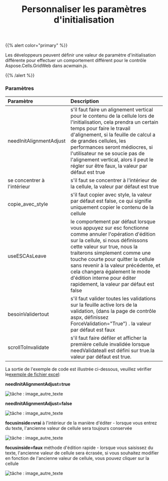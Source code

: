 ﻿---
title: Personnaliser les paramètres d'initialisation
type: docs
weight: 10
url: /fr/net/aspose-cells-gridweb/customize-parameters-in-client-side-script/
description: comment personnaliser les paramètres d'initialisation dans le script côté client Aspose.Cells.GridWeb.
---
{{% alert color="primary" %}} 

 Les développeurs peuvent définir une valeur de paramètre d'initialisation différente pour effectuer un comportement différent pour le contrôle Aspose.Cells.GridWeb dans acwmain.js.

{{% /alert %}} 
 
### **Paramètres**
 
|**Paramètre**|**Description**|
|:- |:- |
|needInitAlignmentAdjust|s'il faut faire un alignement vertical pour le contenu de la cellule lors de l'initialisation, cela prendra un certain temps pour faire le travail d'alignement, si la feuille de calcul a de grandes cellules, les performances seront médiocres, si l'utilisateur ne se soucie pas de l'alignement vertical, alors il peut le régler sur être faux, la valeur par défaut est true|
|se concentrer à l'intérieur| s'il faut se concentrer à l'intérieur de la cellule, la valeur par défaut est true|
|copie_avec_style|s'il faut copier avec style, la valeur par défaut est false, ce qui signifie uniquement copier le contenu de la cellule|
|useESCAsLeave|le comportement par défaut lorsque vous appuyez sur esc fonctionne comme annuler l'opération d'édition sur la cellule, si nous définissons cette valeur sur true, nous la traiterons simplement comme une touche courte pour quitter la cellule sans revenir à la valeur précédente, et cela changera également le mode d'édition interne pour éditer rapidement, la valeur par défaut est false|
|besoinValidertout|s'il faut valider toutes les validations sur la feuille active lors de la validation, (dans la page de contrôle aspx, définissez ForceValidation="True") . la valeur par défaut est faux|
|scrollToInvalidate|s'il faut faire défiler et afficher la première cellule invalidée lorsque needValidateall est défini sur true.la valeur par défaut est true.|
 
 
 La sortie de l'exemple de code est illustrée ci-dessous, veuillez vérifier le[exemple de fichier excel](valign.xlsx):

**needInitAlignmentAdjust=true** 

![tâche : image_autre_texte](align_true.png)

**needInitAlignmentAdjust=false** 

![tâche : image_autre_texte](align_false.png)

**focusinside=vrai** 
 à l'intérieur de la manière d'éditer - lorsque vous entrez du texte, l'ancienne valeur de cellule sera toujours conservée

![tâche : image_autre_texte](focus_inside_true.png)

**focusinside=faux** 
méthode d'édition rapide - lorsque vous saisissez du texte, l'ancienne valeur de cellule sera écrasée, si vous souhaitez modifier en fonction de l'ancienne valeur de cellule, vous pouvez cliquer sur la cellule

![tâche : image_autre_texte](focus_inside_false.png)

 
 